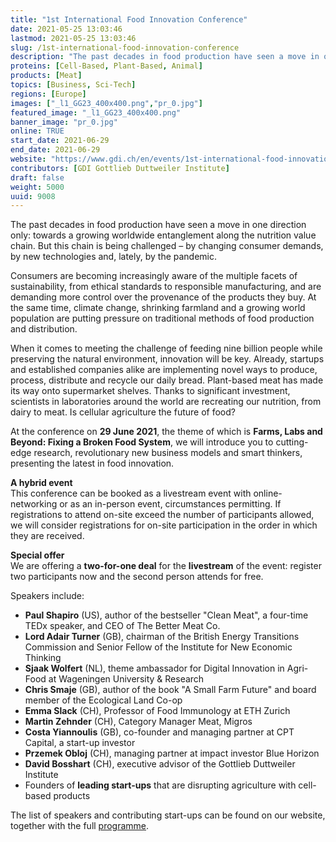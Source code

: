```yaml
---
title: "1st International Food Innovation Conference"
date: 2021-05-25 13:03:46
lastmod: 2021-05-25 13:03:46
slug: /1st-international-food-innovation-conference
description: "The past decades in food production have seen a move in one direction only: towards a growing worldwide entanglement along the nutrition value chain. But this chain is being challenged – by changing consumer demands, by new technologies and, lately, by the pandemic."
proteins: [Cell-Based, Plant-Based, Animal]
products: [Meat]
topics: [Business, Sci-Tech]
regions: [Europe]
images: ["_l1_GG23_400x400.png","pr_0.jpg"]
featured_image: "_l1_GG23_400x400.png"
banner_image: "pr_0.jpg"
online: TRUE
start_date: 2021-06-29
end_date: 2021-06-29
website: "https://www.gdi.ch/en/events/1st-international-food-innovation-conference?utm_source=protein_foodinno21&utm_medium=web&utm_campaign=foodinno21"
contributors: [GDI Gottlieb Duttweiler Institute]
draft: false
weight: 5000
uuid: 9008
---
```

<p>The past decades in food production have seen a move in one direction only: towards a growing worldwide entanglement along the nutrition value chain. But this chain is being challenged – by changing consumer demands, by new technologies and, lately, by the pandemic.</p>
<p>Consumers are becoming increasingly aware of the multiple facets of sustainability, from ethical standards to responsible manufacturing, and are demanding more control over the provenance of the products they buy. At the same time, climate change, shrinking farmland and a growing world population are putting pressure on traditional methods of food production and distribution.</p>
<p>When it comes to meeting the challenge of feeding nine billion people while preserving the natural environment, innovation will be key. Already, startups and established companies alike are implementing novel ways to produce, process, distribute and recycle our daily bread. Plant-based meat has made its way onto supermarket shelves. Thanks to significant investment, scientists in laboratories around the world are recreating our nutrition, from dairy to meat. Is cellular agriculture the future of food?</p>
<p>At the conference on <strong>29 June 2021</strong>, the theme of which is <strong>Farms, Labs and Beyond: Fixing a Broken Food System</strong>, we will introduce you to cutting-edge research, revolutionary new business models and smart thinkers, presenting the latest in food innovation.</p>
<p><strong>A hybrid event</strong><br />
This conference can be booked as a livestream event with online-networking or as an in-person event, circumstances permitting. If registrations to attend on-site exceed the number of participants allowed, we will consider registrations for on-site participation in the order in which they are received.</p>
<p><strong>Special offer</strong><br />
We are offering a <strong>two-for-one deal</strong> for the <strong>livestream</strong> of the event: register two participants now and the second person attends for free.</p>
<p>Speakers include:</p>
<ul>
<li><strong>Paul Shapiro</strong> (US), author of the bestseller "Clean Meat", a four-time TEDx speaker, and CEO of The Better Meat Co.</li>
<li><strong>Lord Adair Turner</strong> (GB), chairman of the British Energy Transitions Commission and Senior Fellow of the Institute for New Economic Thinking</li>
<li><strong>Sjaak Wolfert</strong> (NL), theme ambassador for Digital Innovation in Agri-Food at Wageningen University & Research</li>
<li><strong>Chris Smaje</strong> (GB), author of the book "A Small Farm Future" and board member of the Ecological Land Co-op</li>
<li><strong>Emma Slack</strong> (CH), Professor of Food Immunology at ETH Zurich</li>
<li><strong>Martin Zehnder</strong> (CH), Category Manager Meat, Migros</li>
<li><strong>Costa Yiannoulis</strong> (GB), co-founder and managing partner at CPT Capital, a start-up investor</li>
<li><strong>Przemek Obloj</strong> (CH), managing partner at impact investor Blue Horizon</li>
<li><strong>David Bosshart</strong> (CH), executive advisor of the Gottlieb Duttweiler Institute</li>
<li>Founders of <strong>leading start-ups</strong> that are disrupting agriculture with cell-based products</li>
</ul>
<p>The list of speakers and contributing start-ups can be found on our website, together with the full <a href="https://www.gdi.ch/en/events/1st-international-food-innovation-conference?utm_source=protein_foodinno21&utm_medium=web&utm_campaign=foodinno21#programme">programme</a>. </p>
